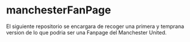 # manchesterFanPage

El siguiente repositorio se encargara de recoger una primera y temprana version de lo que podria ser una Fanpage del Manchester United.
